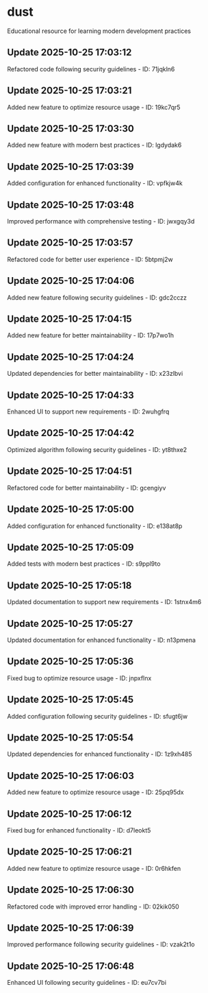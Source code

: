 # dust
Educational resource for learning modern development practices

## Update 2025-10-25 17:03:12
Refactored code following security guidelines - ID: 71jqkln6


## Update 2025-10-25 17:03:21
Added new feature to optimize resource usage - ID: 19kc7qr5


## Update 2025-10-25 17:03:30
Added new feature with modern best practices - ID: lgdydak6


## Update 2025-10-25 17:03:39
Added configuration for enhanced functionality - ID: vpfkjw4k


## Update 2025-10-25 17:03:48
Improved performance with comprehensive testing - ID: jwxgqy3d


## Update 2025-10-25 17:03:57
Refactored code for better user experience - ID: 5btpmj2w


## Update 2025-10-25 17:04:06
Added new feature following security guidelines - ID: gdc2cczz


## Update 2025-10-25 17:04:15
Added new feature for better maintainability - ID: 17p7wo1h


## Update 2025-10-25 17:04:24
Updated dependencies for better maintainability - ID: x23zlbvi


## Update 2025-10-25 17:04:33
Enhanced UI to support new requirements - ID: 2wuhgfrq


## Update 2025-10-25 17:04:42
Optimized algorithm following security guidelines - ID: yt8thxe2


## Update 2025-10-25 17:04:51
Refactored code for better maintainability - ID: gcengiyv


## Update 2025-10-25 17:05:00
Added configuration for enhanced functionality - ID: e138at8p


## Update 2025-10-25 17:05:09
Added tests with modern best practices - ID: s9ppl9to


## Update 2025-10-25 17:05:18
Updated documentation to support new requirements - ID: 1stnx4m6


## Update 2025-10-25 17:05:27
Updated documentation for enhanced functionality - ID: n13pmena


## Update 2025-10-25 17:05:36
Fixed bug to optimize resource usage - ID: jnpxflnx


## Update 2025-10-25 17:05:45
Added configuration following security guidelines - ID: sfugt6jw


## Update 2025-10-25 17:05:54
Updated dependencies for enhanced functionality - ID: 1z9xh485


## Update 2025-10-25 17:06:03
Added new feature to optimize resource usage - ID: 25pq95dx


## Update 2025-10-25 17:06:12
Fixed bug for enhanced functionality - ID: d7leokt5


## Update 2025-10-25 17:06:21
Added new feature to optimize resource usage - ID: 0r6hkfen


## Update 2025-10-25 17:06:30
Refactored code with improved error handling - ID: 02kik050


## Update 2025-10-25 17:06:39
Improved performance following security guidelines - ID: vzak2t1o


## Update 2025-10-25 17:06:48
Enhanced UI following security guidelines - ID: eu7cv7bi

